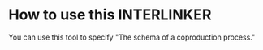 # How to use this INTERLINKER
You can use this tool to specify  "The schema of a coproduction process."


